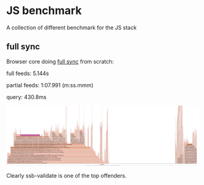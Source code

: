 <!--
SPDX-FileCopyrightText: 2021 Anders Rune Jensen

SPDX-License-Identifier: CC-BY-4.0
-->

# JS benchmark

A collection of different benchmark for the JS stack

## full sync

Browser core doing [full sync](https://github.com/arj03/ssb-browser-core/blob/master/scripts/full-sync.js) from scratch:

full feeds: 5.144s

partial feeds: 1:07.991 (m:ss.mmm)

query: 430.8ms

![flame](./browser-core-sync-flame.jpg)

Clearly ssb-validate is one of the top offenders.
